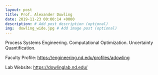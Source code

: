 ```yaml
---
layout: post
title: Prof. Alexander Dowling
date: 2019-11-23 00:00:14 +0000
description: # Add post description (optional)
img:  dowling_wide.jpg # Add image post (optional)
---
```

Process Systems Engineering. Computational Optimization. Uncertainty Quantification.
<!--more-->

Faculty Profile: https://engineering.nd.edu/profiles/adowling

Lab Website: https://dowlinglab.nd.edu/
